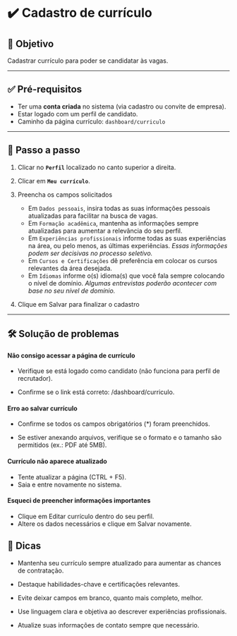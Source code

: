 # ✔️ Cadastro de currículo

## 🎯 Objetivo

Cadastrar currículo para poder se candidatar às vagas.

---

## ✅ Pré-requisitos

- Ter uma **conta criada** no sistema (via cadastro ou convite de empresa).
- Estar logado com um perfil de candidato.
- Caminho da página currículo: `dashboard/curriculo`

---

## 📝 Passo a passo

1. Clicar no **``Perfil``** localizado no canto superior a direita.

2. Clicar em **``Meu currículo``**.

3. Preencha os campos solicitados 

    - Em ``Dados pessoais``, insira todas as suas informações pessoais atualizadas para facilitar na busca de vagas.
    - Em ``Formação acadêmica``, mantenha as informações sempre atualizadas para aumentar a relevância do seu perfil.   
    - Em ``Experiências profissionais`` informe todas as suas experiências na área, ou pelo menos, as últimas experiências. _Essas informações podem ser decisivas no processo seletivo._ 
    - Em ``Cursos e Certificações`` dê preferência em colocar os cursos relevantes da área desejada. 
    - Em ``Idiomas`` informe o(s) idioma(s) que você fala sempre colocando o nível de domínio. _Algumas entrevistas poderão acontecer com base no seu nível de domínio._

4. Clique em Salvar para finalizar o cadastro

---

## 🛠️ Solução de problemas

#### Não consigo acessar a página de currículo

- Verifique se está logado como candidato (não funciona para perfil de recrutador).

- Confirme se o link está correto: /dashboard/curriculo.

#### Erro ao salvar currículo

- Confirme se todos os campos obrigatórios (*) foram preenchidos.

- Se estiver anexando arquivos, verifique se o formato e o tamanho são permitidos (ex.: PDF até 5MB).

#### Currículo não aparece atualizado

- Tente atualizar a página (CTRL + F5).
- Saia e entre novamente no sistema.

#### Esqueci de preencher informações importantes

- Clique em Editar currículo dentro do seu perfil.
- Altere os dados necessários e clique em Salvar novamente.

## 👀 Dicas

- Mantenha seu currículo sempre atualizado para aumentar as chances de contratação.

- Destaque habilidades-chave e certificações relevantes.

- Evite deixar campos em branco, quanto mais completo, melhor.

- Use linguagem clara e objetiva ao descrever experiências profissionais.

- Atualize suas informações de contato sempre que necessário.

